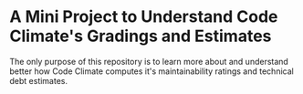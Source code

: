 # A Mini Project to Understand Code Climate's Gradings and Estimates

The only purpose of this repository is to learn more about and understand better how Code Climate computes it's maintainability ratings and technical debt estimates.